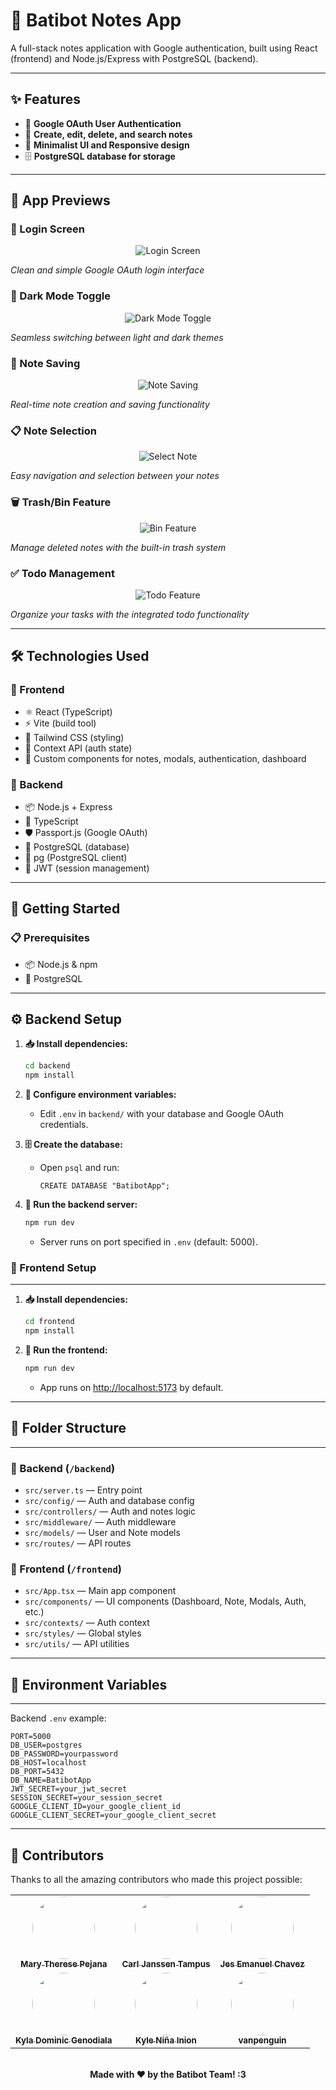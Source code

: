 
# 📝 Batibot Notes App

A full-stack notes application with Google authentication, built using React (frontend) and Node.js/Express with PostgreSQL (backend).

---

## ✨ Features

- 🔐 **Google OAuth User Authentication**
- 📄 **Create, edit, delete, and search notes**
- 📱 **Minimalist UI and Responsive design**
- 🗄️ **PostgreSQL database for storage**

---

## 📸 App Previews

### 🔐 Login Screen
<div align="center">
  <img src="frontend/public/login%20screen.png" alt="Login Screen" />
</div>

*Clean and simple Google OAuth login interface*

### 🌙 Dark Mode Toggle
<div align="center">
  <img src="frontend/public/darkmode%20gif.gif" alt="Dark Mode Toggle" />
</div>

*Seamless switching between light and dark themes*

### 💾 Note Saving
<div align="center">
  <img src="frontend/public/notesaving%20gif.gif" alt="Note Saving" />
</div>

*Real-time note creation and saving functionality*

### 📋 Note Selection
<div align="center">
  <img src="frontend/public/selectnote%20gif.gif" alt="Select Note" />
</div>

*Easy navigation and selection between your notes*

### 🗑️ Trash/Bin Feature
<div align="center">
  <img src="frontend/public/bin.png" alt="Bin Feature" />
</div>

*Manage deleted notes with the built-in trash system*

### ✅ Todo Management
<div align="center">
  <img src="frontend/public/todo%20gif.gif" alt="Todo Feature" />
</div>

*Organize your tasks with the integrated todo functionality*

---

## 🛠️ Technologies Used

### 🎨 Frontend
- ⚛️ React (TypeScript)
- ⚡ Vite (build tool)
- 🎨 Tailwind CSS (styling)
- 🔄 Context API (auth state)
- 🧩 Custom components for notes, modals, authentication, dashboard

### 🔧 Backend
- 📦 Node.js + Express
- 📘 TypeScript
- 🛡️ Passport.js (Google OAuth)
- 🐘 PostgreSQL (database)
- 🔗 pg (PostgreSQL client)
- 🎫 JWT (session management)

---

## 🚀 Getting Started

### 📋 Prerequisites
- 📦 Node.js & npm
- 🐘 PostgreSQL

---

## ⚙️ Backend Setup

1. **📥 Install dependencies:**
	```bash
	cd backend
	npm install
	```

2. **🔧 Configure environment variables:**
	- Edit `.env` in `backend/` with your database and Google OAuth credentials.

3. **🗄️ Create the database:**
	- Open `psql` and run:
	  ```
	  CREATE DATABASE "BatibotApp";
	  ```

4. **🚀 Run the backend server:**
	```bash
	npm run dev
	```
	- Server runs on port specified in `.env` (default: 5000).

### 🎨 Frontend Setup

--- 

1. **📥 Install dependencies:**
	```bash
	cd frontend
	npm install
	```

2. **🚀 Run the frontend:**
	```bash
	npm run dev
	```
	- App runs on [http://localhost:5173](http://localhost:5173) by default.

---

## 📁 Folder Structure

---

### 🔧 Backend (`/backend`)
- `src/server.ts` — Entry point
- `src/config/` — Auth and database config
- `src/controllers/` — Auth and notes logic
- `src/middleware/` — Auth middleware
- `src/models/` — User and Note models
- `src/routes/` — API routes

### 🎨 Frontend (`/frontend`)
- `src/App.tsx` — Main app component
- `src/components/` — UI components (Dashboard, Note, Modals, Auth, etc.)
- `src/contexts/` — Auth context
- `src/styles/` — Global styles
- `src/utils/` — API utilities

---

## 🔐 Environment Variables

---

Backend `.env` example:
```
PORT=5000
DB_USER=postgres
DB_PASSWORD=yourpassword
DB_HOST=localhost
DB_PORT=5432
DB_NAME=BatibotApp
JWT_SECRET=your_jwt_secret
SESSION_SECRET=your_session_secret
GOOGLE_CLIENT_ID=your_google_client_id
GOOGLE_CLIENT_SECRET=your_google_client_secret
```

---

## 👥 Contributors

Thanks to all the amazing contributors who made this project possible:

<div align="center">
  <table>
    <tr>
      <td align="center">
        <a href="https://github.com/alkaseltzerrr">
          <img src="https://github.com/alkaseltzerrr.png" width="100" height="100" style="border-radius: 50%;" />
          <br />
          <sub><b>Mary Therese Pejana</b></sub>
        </a>
      </td>
      <td align="center">
        <a href="https://github.com/Lraccc">
          <img src="https://github.com/Lraccc.png" width="100" height="100" style="border-radius: 50%;" />
          <br />
          <sub><b>Carl Janssen Tampus</b></sub>
        </a>
      </td>
      <td align="center">
        <a href="https://github.com/Cappi-dev">
          <img src="https://github.com/Cappi-dev.png" width="100" height="100" style="border-radius: 50%;" />
          <br />
          <sub><b>Jes Emanuel Chavez</b></sub>
        </a>
      </td>
    </tr>
    <tr>
      <td align="center">
        <a href="https://github.com/KikayKyla123">
          <img src="https://github.com/KikayKyla123.png" width="100" height="100" style="border-radius: 50%;" />
          <br />
          <sub><b>Kyla Dominic Genodiala</b></sub>
        </a>
      </td>
      <td align="center">
        <a href="https://github.com/istroberiless">
          <img src="https://github.com/istroberiless.png" width="100" height="100" style="border-radius: 50%;" />
          <br />
          <sub><b>Kyle Niña Inion</b></sub>
        </a>
      </td>
      <td align="center">
        <a href="https://github.com/Penguinmans32">
          <img src="https://github.com/Penguinmans32.png" width="100" height="100" style="border-radius: 50%;" />
          <br />
          <sub><b>vanpenguin</b></sub>
        </a>
      </td>
    </tr>
  </table>
</div>

<br>

<div align="center">
	<b>Made with ❤️ by the Batibot Team! :3</b>
</div>